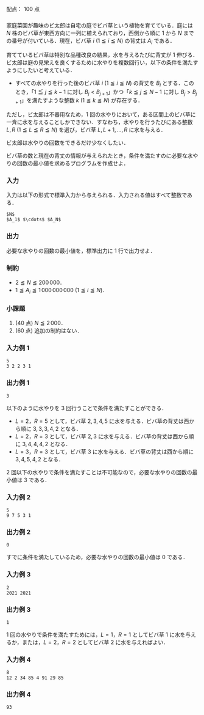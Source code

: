 配点： $100$ 点

###
家庭菜園が趣味のビ太郎は自宅の庭でビバ草という植物を育てている．庭には $N$ 株のビバ草が東西方向に一列に植えられており，西側から順に $1$ から $N$ までの番号が付いている．現在，ビバ草 $i$ ($1 \leqq i \leqq N$) の背丈は $A_i$ である．

育てているビバ草は特別な品種改良の結果，水を与えるたびに背丈が $1$ 伸びる．ビ太郎は庭の見栄えを良くするために水やりを複数回行い，以下の条件を満たすようにしたいと考えている．

- すべての水やりを行った後のビバ草 $i$ ($1 \leqq i \leqq N$) の背丈を $B_i$ とする．このとき，「$1 \leqq j \leqq k - 1$ に対し $B_j < B_{j + 1}$」かつ「$k \leqq j \leqq N - 1$ に対し $B_j > B_{j + 1}$」を満たすような整数 $k$ ($1 \leqq k \leqq N$) が存在する．

ただし，ビ太郎は不器用なため，$1$ 回の水やりにおいて，ある区間上のビバ草に一斉に水を与えることしかできない．すなわち，水やりを行うたびにある整数 $L, R$ ($1 \leqq L \leqq R \leqq N$) を選び，ビバ草 $L, L + 1, \ldots, R$ に水を与える．

ビ太郎は水やりの回数をできるだけ少なくしたい．

ビバ草の数と現在の背丈の情報が与えられたとき，条件を満たすのに必要な水やりの回数の最小値を求めるプログラムを作成せよ．

### 入力
入力は以下の形式で標準入力から与えられる．入力される値はすべて整数である．
~~~
$N$
$A_1$ $\cdots$ $A_N$
~~~

### 出力
必要な水やりの回数の最小値を，標準出力に $1$ 行で出力せよ．

### 制約
- $2 \leqq N \leqq 200\,000$．
- $1 \leqq A_i \leqq 1\,000\,000\,000$ ($1 \leqq i \leqq N$)．

### 小課題
1. ($40$ 点) $N \leqq 2\,000$．
2. ($60$ 点) 追加の制約はない．

### 入力例 1
~~~
5
3 2 2 3 1
~~~

### 出力例 1
~~~
3
~~~

以下のように水やりを $3$ 回行うことで条件を満たすことができる．

- $L=2$，$R=5$ として，ビバ草 $2, 3, 4, 5$ に水を与える．ビバ草の背丈は西から順に $3, 3, 3, 4, 2$ となる．
- $L=2$，$R=3$ として，ビバ草 $2, 3$ に水を与える．ビバ草の背丈は西から順に $3, 4, 4, 4, 2$ となる．
- $L=3$，$R=3$ として，ビバ草 $3$ に水を与える．ビバ草の背丈は西から順に $3, 4, 5, 4, 2$ となる．

$2$ 回以下の水やりで条件を満たすことは不可能なので，必要な水やりの回数の最小値は $3$ である．

### 入力例 2
~~~
5
9 7 5 3 1
~~~

### 出力例 2
~~~
0
~~~

すでに条件を満たしているため，必要な水やりの回数の最小値は $0$ である．

### 入力例 3
~~~
2
2021 2021
~~~

### 出力例 3
~~~
1
~~~

1 回の水やりで条件を満たすためには，$L = 1$，$R = 1$ としてビバ草 $1$ に水を与えるか，または，$L = 2$，$R = 2$ としてビバ草 $2$ に水を与えればよい．

### 入力例 4
~~~
8
12 2 34 85 4 91 29 85
~~~

### 出力例 4
~~~
93
~~~
